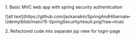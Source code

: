 <p>1. Basic MVC web app with spring security authentication</p>
![alt text](https://github.com/jackanakin/SpringAndHibernate-Udemy/blob/main/15-SpringSecurity/result.png?raw=true)
<p>2. Refactored code into separate jsp view for login-page</p>
